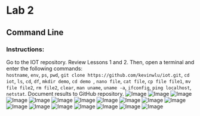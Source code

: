# Lab 2
## Command Line 
### Instructions:
Go to the IOT repository. Review Lessons 1 and 2. Then, open a terminal and enter the following commands:</br>
`hostname`, 
`env`, 
`ps`, 
`pwd`, 
`git clone https://github.com/kevinwlu/iot.git`, 
`cd iot`, 
`ls`, 
`cd`, 
`df`, 
`mkdir demo`, 
`cd demo `, 
`nano file`, 
`cat file`, 
`cp file file1`, 
`mv file file2`, 
`rm file2`, 
`clear`, 
`man uname`, 
`uname -a`, 
`ifconfig`, 
`ping localhost`, 
`netstat`. 
Document results to GitHub repository.
![Image](https://github.com/user-attachments/assets/d777f1d1-3a33-4e86-803e-8a1e75cba3b4)
![Image](https://github.com/user-attachments/assets/f84adf1c-85d5-4749-8512-502d95b512b6)
![Image](https://github.com/user-attachments/assets/bb90b61f-6da9-46f0-9f17-ba12e68c3020)
![Image](https://github.com/user-attachments/assets/1fa2e96f-39ed-40e8-bc5a-a8a2a5ebc086)
![Image](https://github.com/user-attachments/assets/87838ae4-ca98-48e5-85e2-0f76a1d01d12)
![Image](https://github.com/user-attachments/assets/1a767092-3f18-4306-903b-3731c53073b3)
![Image](https://github.com/user-attachments/assets/57c24745-ece3-4342-91be-420c9a7cd558)
![Image](https://github.com/user-attachments/assets/ea29c308-426d-403f-9e36-e1fcad1297c8)
![Image](https://github.com/user-attachments/assets/14732598-95f4-4e3e-b587-c0c7272afec3)
![Image](https://github.com/user-attachments/assets/b6a107d3-fca4-4e22-a438-8efe1c953db4)
![Image](https://github.com/user-attachments/assets/ff65a451-cc5f-4dff-b59c-9f85e7a4cea3)
![Image](https://github.com/user-attachments/assets/3a8e566d-1ab6-47ab-9b72-dddbb214412a)
![Image](https://github.com/user-attachments/assets/af1190c7-96a1-4592-b83c-773aa9728e85)
![Image](https://github.com/user-attachments/assets/327024ef-3a16-4e75-86fb-0d235e3a1114)
![Image](https://github.com/user-attachments/assets/0baf8497-e6a8-4c61-8e62-ad478678a53a)
![Image](https://github.com/user-attachments/assets/05c3566b-d2d6-4400-9dd1-f74f4995ea7e)
![Image](https://github.com/user-attachments/assets/c4095311-6ec3-4bb7-89eb-e87d4f053d29)
![Image](https://github.com/user-attachments/assets/64c18179-2a10-4af9-8f8f-0c6274d7de08)
